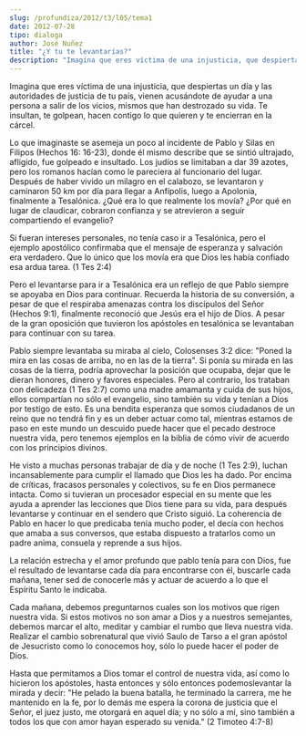 ```yaml
---
slug: /profundiza/2012/t3/l05/tema1
date: 2012-07-28
tipo: dialoga
author: José Nuñez
title: "¿Y tu te levantarías?"
description: "Imagina que eres víctima de una injusticia, que despiertas un día y las  autoridades de justicia de tu país, vienen acusándote de ayudar a una persona a  salir de los vicios, mismos que han destrozado su vida. Te insultan, te  golpean, hacen contigo lo que quieren y te encierr..."
---
```


Imagina que eres víctima de una injusticia, que despiertas un día y las autoridades de justicia de tu país, vienen acusándote de ayudar a una persona a salir de los vicios, mismos que han destrozado su vida. Te insultan, te golpean, hacen contigo lo que quieren y te encierran en la cárcel.

Lo que imaginaste se asemeja un poco al incidente de Pablo y Silas en Filipos (Hechos 16: 16-23), donde él mismo describe que se sintió ultrajado, afligido, fue golpeado e insultado. Los judíos se limitaban a dar 39 azotes, pero los romanos hacían como le pareciera al funcionario del lugar. Después de haber vivido un milagro en el calabozo, se levantaron y caminaron 50 km por día para llegar a Anfípolis, luego a Apolonia, finalmente a Tesalónica. ¿Qué era lo que realmente los movía? ¿Por qué en lugar de claudicar, cobraron confianza y se atrevieron a seguir compartiendo el evangelio?

Si fueran intereses personales, no tenía caso ir a Tesalónica, pero el ejemplo apostólico confirmaba que el mensaje de esperanza y salvación era verdadero. Que lo único que los movía era que Dios les había confiado esa ardua tarea. (1 Tes 2:4)

Pero el levantarse para ir a Tesalónica era un reflejo de que Pablo siempre se apoyaba en Dios para continuar. Recuerda la historia de su conversión, a pesar de que el respiraba amenazas contra los discípulos del Señor (Hechos 9:1), finalmente reconoció que Jesús era el hijo de Dios. A pesar de la gran oposición que tuvieron los apóstoles en tesalónica se levantaban para continuar con su tarea.

Pablo siempre levantaba su miraba al cielo, Colosenses 3:2 dice: "Poned la mira en las cosas de arriba, no en las de la tierra". Si ponía su mirada en las cosas de la tierra, podría aprovechar la posición que ocupaba, dejar que le dieran honores, dinero y favores especiales. Pero al contrario, los trataban con delicadeza (1 Tes 2:7) como una madre amamanta y cuida de sus hijos, ellos compartían no sólo el evangelio, sino también su vida y tenían a Dios por testigo de esto. Es una bendita esperanza que somos ciudadanos de un reino que no tendrá fin y es un deber actuar como tal, mientras estamos de paso en este mundo un descuido puede hacer que el pecado destroce nuestra vida, pero tenemos ejemplos en la biblia de cómo vivir de acuerdo con los principios divinos.

He visto a muchas personas trabajar de día y de noche (1 Tes 2:9), luchan incansablemente para cumplir el llamado que Dios les ha dado. Por encima de críticas, fracasos personales y colectivos, su fe en Dios permanece intacta. Como si tuvieran un procesador especial en su mente que les ayuda a aprender las lecciones que Dios tiene para su vida, para después levantarse y continuar en el sendero que Cristo siguió. La coherencia de Pablo en hacer lo que predicaba tenía mucho poder, el decía con hechos que amaba a sus conversos, que estaba dispuesto a tratarlos como un padre anima, consuela y reprende a sus hijos.

La relación estrecha y el amor profundo que pablo tenía para con Dios, fue el resultado de levantarse cada día para encontrarse con él, buscarle cada mañana, tener sed de conocerle más y actuar de acuerdo a lo que el Espíritu Santo le indicaba.

Cada mañana, debemos preguntarnos cuales son los motivos que rigen nuestra vida. Si estos motivos no son amar a Dios y a nuestros semejantes, debemos marcar el alto, meditar y cambiar el rumbo que lleva nuestra vida. Realizar el cambio sobrenatural que vivió Saulo de Tarso a el gran apóstol de Jesucristo como lo conocemos hoy, sólo lo puede hacer el poder de Dios.

Hasta que permitamos a Dios tomar el control de nuestra vida, así como lo hicieron los apóstoles, hasta entonces y sólo entonces podemoslevantar la mirada y decir: "He pelado la buena batalla, he terminado la carrera, me he mantenido en la fe, por lo demás me espera la corona de justicia que el Señor, el juez justo, me otorgará en aquel día; y no sólo a mí, sino también a todos los que con amor hayan esperado su venida." (2 Timoteo 4:7-8)
